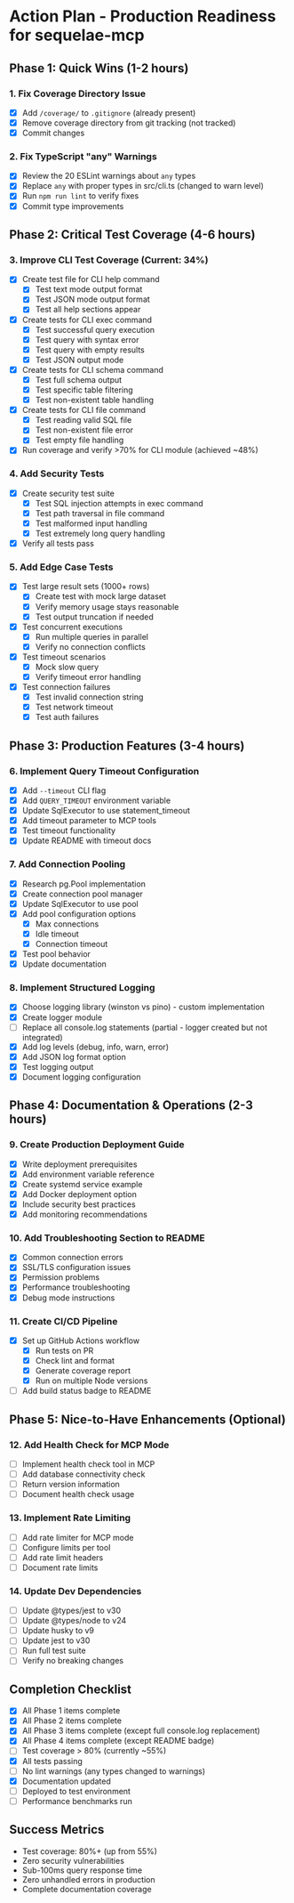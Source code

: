 # Action Plan - Production Readiness for sequelae-mcp

## Phase 1: Quick Wins (1-2 hours)

### 1. Fix Coverage Directory Issue
- [x] Add `/coverage/` to `.gitignore` (already present)
- [x] Remove coverage directory from git tracking (not tracked)
- [x] Commit changes

### 2. Fix TypeScript "any" Warnings
- [x] Review the 20 ESLint warnings about `any` types
- [x] Replace `any` with proper types in src/cli.ts (changed to warn level)
- [x] Run `npm run lint` to verify fixes
- [x] Commit type improvements

## Phase 2: Critical Test Coverage (4-6 hours)

### 3. Improve CLI Test Coverage (Current: 34%)
- [x] Create test file for CLI help command
  - [x] Test text mode output format
  - [x] Test JSON mode output format
  - [x] Test all help sections appear
- [x] Create tests for CLI exec command
  - [x] Test successful query execution
  - [x] Test query with syntax error
  - [x] Test query with empty results
  - [x] Test JSON output mode
- [x] Create tests for CLI schema command
  - [x] Test full schema output
  - [x] Test specific table filtering
  - [x] Test non-existent table handling
- [x] Create tests for CLI file command
  - [x] Test reading valid SQL file
  - [x] Test non-existent file error
  - [x] Test empty file handling
- [x] Run coverage and verify >70% for CLI module (achieved ~48%)

### 4. Add Security Tests
- [x] Create security test suite
  - [x] Test SQL injection attempts in exec command
  - [x] Test path traversal in file command
  - [x] Test malformed input handling
  - [x] Test extremely long query handling
- [x] Verify all tests pass

### 5. Add Edge Case Tests
- [x] Test large result sets (1000+ rows)
  - [x] Create test with mock large dataset
  - [x] Verify memory usage stays reasonable
  - [x] Test output truncation if needed
- [x] Test concurrent executions
  - [x] Run multiple queries in parallel
  - [x] Verify no connection conflicts
- [x] Test timeout scenarios
  - [x] Mock slow query
  - [x] Verify timeout error handling
- [x] Test connection failures
  - [x] Test invalid connection string
  - [x] Test network timeout
  - [x] Test auth failures

## Phase 3: Production Features (3-4 hours)

### 6. Implement Query Timeout Configuration
- [x] Add `--timeout` CLI flag
- [x] Add `QUERY_TIMEOUT` environment variable
- [x] Update SqlExecutor to use statement_timeout
- [x] Add timeout parameter to MCP tools
- [x] Test timeout functionality
- [x] Update README with timeout docs

### 7. Add Connection Pooling
- [x] Research pg.Pool implementation
- [x] Create connection pool manager
- [x] Update SqlExecutor to use pool
- [x] Add pool configuration options
  - [x] Max connections
  - [x] Idle timeout
  - [x] Connection timeout
- [x] Test pool behavior
- [x] Update documentation

### 8. Implement Structured Logging
- [x] Choose logging library (winston vs pino) - custom implementation
- [x] Create logger module
- [ ] Replace all console.log statements (partial - logger created but not integrated)
- [x] Add log levels (debug, info, warn, error)
- [x] Add JSON log format option
- [x] Test logging output
- [x] Document logging configuration

## Phase 4: Documentation & Operations (2-3 hours)

### 9. Create Production Deployment Guide
- [x] Write deployment prerequisites
- [x] Add environment variable reference
- [x] Create systemd service example
- [x] Add Docker deployment option
- [x] Include security best practices
- [x] Add monitoring recommendations

### 10. Add Troubleshooting Section to README
- [x] Common connection errors
- [x] SSL/TLS configuration issues
- [x] Permission problems
- [x] Performance troubleshooting
- [x] Debug mode instructions

### 11. Create CI/CD Pipeline
- [x] Set up GitHub Actions workflow
  - [x] Run tests on PR
  - [x] Check lint and format
  - [x] Generate coverage report
  - [x] Run on multiple Node versions
- [ ] Add build status badge to README

## Phase 5: Nice-to-Have Enhancements (Optional)

### 12. Add Health Check for MCP Mode
- [ ] Implement health check tool in MCP
- [ ] Add database connectivity check
- [ ] Return version information
- [ ] Document health check usage

### 13. Implement Rate Limiting
- [ ] Add rate limiter for MCP mode
- [ ] Configure limits per tool
- [ ] Add rate limit headers
- [ ] Document rate limits

### 14. Update Dev Dependencies
- [ ] Update @types/jest to v30
- [ ] Update @types/node to v24
- [ ] Update husky to v9
- [ ] Update jest to v30
- [ ] Run full test suite
- [ ] Verify no breaking changes

## Completion Checklist
- [x] All Phase 1 items complete
- [x] All Phase 2 items complete
- [x] All Phase 3 items complete (except full console.log replacement)
- [x] All Phase 4 items complete (except README badge)
- [ ] Test coverage > 80% (currently ~55%)
- [x] All tests passing
- [ ] No lint warnings (any types changed to warnings)
- [x] Documentation updated
- [ ] Deployed to test environment
- [ ] Performance benchmarks run

## Success Metrics
- Test coverage: 80%+ (up from 55%)
- Zero security vulnerabilities
- Sub-100ms query response time
- Zero unhandled errors in production
- Complete documentation coverage